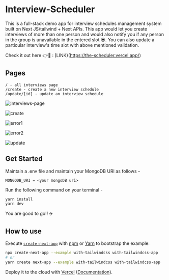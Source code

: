 # Interview-Scheduler
This is a full-stack demo app for interview schedules management system built on Next JS/tailwind + Next APIs. This app would let you create interviews of more than one person and would also notify you if any person in the group is unavailable in the entered slot 😎.
You can also update a particular interview's time slot with above mentioned validation. 

Check it out here 👉🔗  : [LINK}(https://the-scheduler.vercel.app/)

## Pages

```
/ - all interviews page
/create - create a new interview schedule
/update/[id] - update an interview schedule
```

![interviews-page](https://user-images.githubusercontent.com/57484457/146367740-d320cf87-6125-42e8-9c79-88055adca337.png)

![create](https://user-images.githubusercontent.com/57484457/146258222-f6a1f915-6f1b-4946-8f16-cec4dfb583e5.png) 

![error1](https://user-images.githubusercontent.com/57484457/146333112-babcd52c-97e8-46a8-8064-75ad384c80ac.png)

![error2](https://user-images.githubusercontent.com/57484457/146333118-c0492cbc-96c7-42d4-8a79-01896c8c21e7.png)

![update](https://user-images.githubusercontent.com/57484457/146258235-a162672e-fd89-43eb-ae65-b912eff55568.png)


## Get Started
Maintain a .env file and maintain your MongoDB URI as follows - 

```
MONGODB_URI = <your mongoDB uri>
```

Run the following command on your terminal -

```
yarn install
yarn dev
```

You are good to go!! ✈️

## How to use

Execute [`create-next-app`](https://github.com/vercel/next.js/tree/canary/packages/create-next-app) with [npm](https://docs.npmjs.com/cli/init) or [Yarn](https://yarnpkg.com/lang/en/docs/cli/create/) to bootstrap the example:

```bash
npx create-next-app --example with-tailwindcss with-tailwindcss-app
# or
yarn create next-app --example with-tailwindcss with-tailwindcss-app
```

Deploy it to the cloud with [Vercel](https://vercel.com/new?utm_source=github&utm_medium=readme&utm_campaign=next-example) ([Documentation](https://nextjs.org/docs/deployment)).